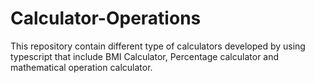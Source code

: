 # Calculator-Operations
This repository contain different type of calculators developed by using typescript that include BMI Calculator, Percentage calculator and mathematical operation calculator.
